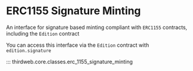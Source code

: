 # ERC1155 Signature Minting

An interface for signature based minting compliant with `ERC1155` contracts, including the `Edition` contract

You can access this interface via the `Edition` contract with `edition.signature`

::: thirdweb.core.classes.erc_1155_signature_minting